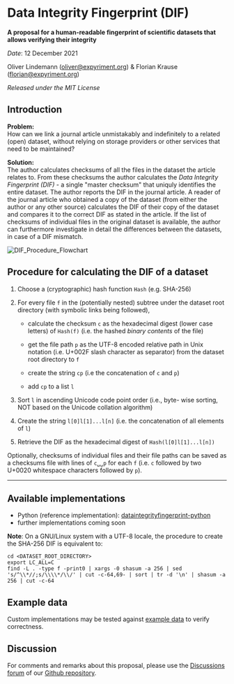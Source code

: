 Data Integrity Fingerprint (DIF)
================================

**A proposal for a human-readable fingerprint of scientific datasets that allows verifying their integrity**

*Date*: 12 December 2021

Oliver Lindemann (oliver@expyriment.org) & Florian Krause (florian@expyriment.org)

*Released under the MIT License*


## Introduction

**Problem:**  
How can we link a journal article unmistakably and indefinitely to a related (open) dataset, without relying on storage providers or other services that need to be maintained?

**Solution:**  
The author calculates checksums of all the files in the dataset the article relates to. From these checksums the author calculates the _Data Integrity Fingerprint (DIF)_ - a single "master checksum" that uniquly identifies the entire dataset. The author reports the DIF in the journal article. A reader of the journal article who obtained a copy of the dataset (from either the author or any other source) calculates the DIF of their copy of the dataset and compares it to the correct DIF as stated in the article. If the list of checksums of individual files in the original dataset is available, the author can furthermore investigate in detail the differences between the datasets, in case of a DIF mismatch.

![DIF_Procedure_Flowchart](https://user-images.githubusercontent.com/2971539/143914028-ea2b8570-6db4-4f82-9bec-b1770fda7df8.png)

## Procedure for calculating the DIF of a dataset

1. Choose a (cryptographic) hash function `Hash` (e.g. SHA-256)

2.  For every file `f` in the (potentially nested) subtree under the dataset root directory (with symbolic links being followed),

    * calculate the checksum `c` as the hexadecimal digest (lower case letters) of `Hash(f)` (i.e. the hashed _binary contents_ of the file)

    * get the file path `p` as the UTF-8 encoded relative path in Unix notation (i.e. U+002F slash character as separator) from the dataset root directory to `f`

    * create the string `cp` (i.e the concatenation of `c` and `p`)
    
    * add `cp` to a list `l`
    
3. Sort `l` in ascending Unicode code point order (i.e., byte- wise sorting, NOT based on the Unicode collation algorithm)

4. Create the string `l[0]l[1]...l[n]` (i.e. the concatenation of all elements of `l`)

5. Retrieve the DIF as the hexadecimal digest of `Hash(l[0]l[1]...l[n])`

Optionally, checksums of individual files and their file paths can be saved as a checksums file with lines of `c␣␣p` for each `f` (i.e. `c` followed by two U+0020 whitespace characters followed by `p`).

---

## Available implementations

* Python (reference implementation):  [dataintegrityfingerprint-python](https://github.com/expyriment/dataintegrityfingerprint-python)
* further implementations coming soon

**Note**: On a GNU/Linux system with a UTF-8 locale, the procedure to create the SHA-256 DIF is equivalent to:
```
cd <DATASET_ROOT_DIRECTORY>
export LC_ALL=C
find -L . -type f -print0 | xargs -0 shasum -a 256 | sed 's/^\\*//;s/\\\\*/\\/' | cut -c-64,69- | sort | tr -d '\n' | shasum -a 256 | cut -c-64
```


## Example data

Custom implementations may be tested against [example data](https://github.com/expyriment/DIF/tree/master/example_data) to verify correctness.


## Discussion

For comments and remarks about this proposal, please use the [Discussions forum](https://github.com/expyriment/DIF/discussions) of our [Github repository](https://github.com/expyriment/DIF/).


